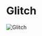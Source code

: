 # Glitch
![Glitch](https://user-images.githubusercontent.com/106480573/170876334-fcbce35b-8783-4fa5-90ae-f631d4be0784.jpg)
